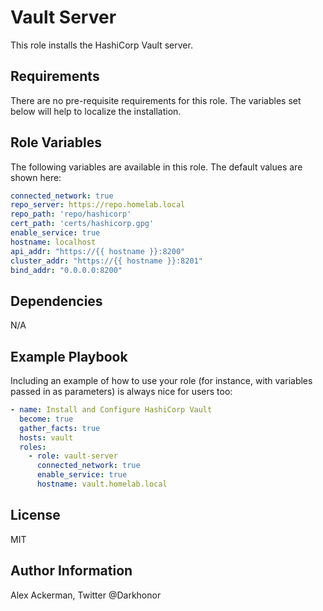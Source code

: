 # Vault Server

This role installs the HashiCorp Vault server.

## Requirements

There are no pre-requisite requirements for this role.  The variables set below will help to localize the installation.

## Role Variables

The following variables are available in this role.  The default values are shown here:

```yaml
connected_network: true
repo_server: https://repo.homelab.local
repo_path: 'repo/hashicorp'
cert_path: 'certs/hashicorp.gpg'
enable_service: true
hostname: localhost
api_addr: "https://{{ hostname }}:8200"
cluster_addr: "https://{{ hostname }}:8201"
bind_addr: "0.0.0.0:8200"
```

## Dependencies

N/A

## Example Playbook

Including an example of how to use your role (for instance, with variables passed in as parameters) is always nice for users too:

```yaml
- name: Install and Configure HashiCorp Vault
  become: true
  gather_facts: true
  hosts: vault
  roles:
    - role: vault-server
      connected_network: true
      enable_service: true
      hostname: vault.homelab.local
```

## License

MIT

## Author Information

Alex Ackerman, Twitter @Darkhonor
